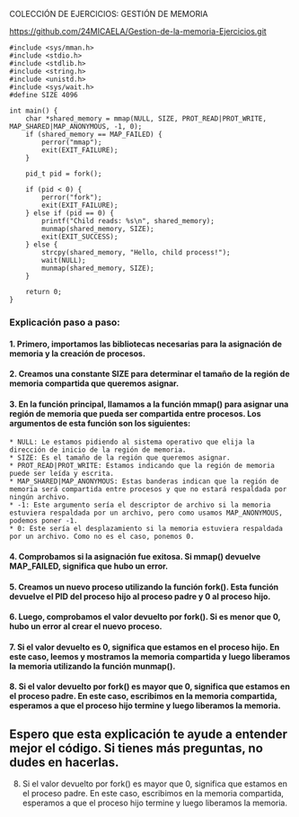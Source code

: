 COLECCIÓN DE EJERCICIOS: GESTIÓN DE MEMORIA

https://github.com/24MICAELA/Gestion-de-la-memoria-Ejercicios.git

```
#include <sys/mman.h>
#include <stdio.h> 
#include <stdlib.h> 
#include <string.h> 
#include <unistd.h> 
#include <sys/wait.h> 
#define SIZE 4096 

int main() {
    char *shared_memory = mmap(NULL, SIZE, PROT_READ|PROT_WRITE, MAP_SHARED|MAP_ANONYMOUS, -1, 0);
    if (shared_memory == MAP_FAILED) {
        perror("mmap");
        exit(EXIT_FAILURE);
    }
    
    pid_t pid = fork();
    
    if (pid < 0) {
        perror("fork");
        exit(EXIT_FAILURE);
    } else if (pid == 0) {
        printf("Child reads: %s\n", shared_memory);
        munmap(shared_memory, SIZE);
        exit(EXIT_SUCCESS);
    } else {
        strcpy(shared_memory, "Hello, child process!");
        wait(NULL);
        munmap(shared_memory, SIZE);
    }

    return 0;
}
````

### Explicación paso a paso:

#### 1. Primero, importamos las bibliotecas necesarias para la asignación de memoria y la creación de procesos.

#### 2. Creamos una constante SIZE para determinar el tamaño de la región de memoria compartida que queremos asignar.

#### 3. En la función principal, llamamos a la función mmap() para asignar una región de memoria que pueda ser compartida entre procesos. Los argumentos de esta función son los siguientes:

    * NULL: Le estamos pidiendo al sistema operativo que elija la dirección de inicio de la región de memoria.
    * SIZE: Es el tamaño de la región que queremos asignar.
    * PROT_READ|PROT_WRITE: Estamos indicando que la región de memoria puede ser leída y escrita.
    * MAP_SHARED|MAP_ANONYMOUS: Estas banderas indican que la región de memoria será compartida entre procesos y que no estará respaldada por ningún archivo.
    * -1: Este argumento sería el descriptor de archivo si la memoria estuviera respaldada por un archivo, pero como usamos MAP_ANONYMOUS, podemos poner -1.
    * 0: Este sería el desplazamiento si la memoria estuviera respaldada por un archivo. Como no es el caso, ponemos 0.
    
#### 4. Comprobamos si la asignación fue exitosa. Si mmap() devuelve MAP_FAILED, significa que hubo un error.

#### 5. Creamos un nuevo proceso utilizando la función fork(). Esta función devuelve el PID del proceso hijo al proceso padre y 0 al proceso hijo.

#### 6. Luego, comprobamos el valor devuelto por fork(). Si es menor que 0, hubo un error al crear el nuevo proceso.

#### 7. Si el valor devuelto es 0, significa que estamos en el proceso hijo. En este caso, leemos y mostramos la memoria compartida y luego liberamos la memoria utilizando la función munmap().

#### 8. Si el valor devuelto por fork() es mayor que 0, significa que estamos en el proceso padre. En este caso, escribimos en la memoria compartida, esperamos a que el proceso hijo termine y luego liberamos la memoria.

## Espero que esta explicación te ayude a entender mejor el código. Si tienes más preguntas, no dudes en hacerlas.
8. Si el valor devuelto por fork() es mayor que 0, significa que estamos en el proceso padre. En este caso, escribimos en la memoria compartida, esperamos a que el proceso hijo termine y luego liberamos la memoria.
